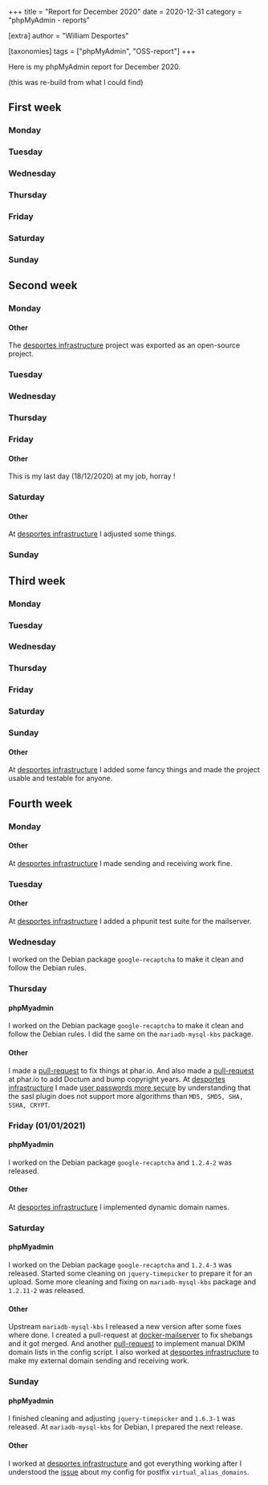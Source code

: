 +++
title = "Report for December 2020"
date = 2020-12-31
category = "phpMyAdmin - reports"

[extra]
author = "William Desportes"

[taxonomies]
tags = ["phpMyAdmin", "OSS-report"]
+++

Here is my phpMyAdmin report for December 2020.

<!-- more -->

(this was re-build from what I could find)

## First week

### Monday

### Tuesday

### Wednesday

### Thursday

### Friday

### Saturday

### Sunday

## Second week

### Monday

#### Other

The [desportes infrastructure](https://github.com/desportes/infrastructure) project was exported as an open-source project.

### Tuesday

### Wednesday

### Thursday

### Friday

#### Other

This is my last day (18/12/2020) at my job, horray !

### Saturday

#### Other

At [desportes infrastructure](https://github.com/desportes/infrastructure) I adjusted some things.

### Sunday

## Third week

### Monday

### Tuesday

### Wednesday

### Thursday

### Friday

### Saturday

### Sunday

#### Other

At [desportes infrastructure](https://github.com/desportes/infrastructure) I added some fancy things and made the project usable and testable for anyone.

## Fourth week

### Monday

#### Other

At [desportes infrastructure](https://github.com/desportes/infrastructure) I made sending and receiving work fine.

### Tuesday

#### Other

At [desportes infrastructure](https://github.com/desportes/infrastructure) I added a phpunit test suite for the mailserver.

### Wednesday

I worked on the Debian package `google-recaptcha` to make it clean and follow the Debian rules.

### Thursday

#### phpMyadmin

I worked on the Debian package `google-recaptcha` to make it clean and follow the Debian rules.
I did the same on the `mariadb-mysql-kbs` package.

#### Other

I made a [pull-request](https://github.com/phar-io/phar.io/pull/99) to fix things at phar.io.
And also made a [pull-request](https://github.com/phar-io/phar.io/pull/100) at phar.io to add Doctum and bump copyright years.
At [desportes infrastructure](https://github.com/desportes/infrastructure) I made [user passwords more secure](https://github.com/desportes/infrastructure/commit/81d3f6fe571919a1d23a7283a117a3f4ab5f0b91) by understanding that the sasl plugin does not support more algorithms than `MD5, SMD5, SHA, SSHA, CRYPT`.

### Friday (01/01/2021)

#### phpMyadmin

I worked on the Debian package `google-recaptcha` and `1.2.4-2` was released.

#### Other

At [desportes infrastructure](https://github.com/desportes/infrastructure) I implemented dynamic domain names.

### Saturday

#### phpMyadmin

I worked on the Debian package `google-recaptcha` and `1.2.4-3` was released.
Started some cleaning on `jquery-timepicker` to prepare it for an upload.
Some more cleaning and fixing on `mariadb-mysql-kbs` package and `1.2.11-2` was released.

#### Other

Upstream `mariadb-mysql-kbs` I released a new version after some fixes where done.
I created a pull-request at [docker-mailserver](https://github.com/tomav/docker-mailserver/pull/1737) to fix shebangs and it got merged.
And another [pull-request](https://github.com/tomav/docker-mailserver/pull/1736) to implement manual DKIM domain lists in the config script.
I also worked at [desportes infrastructure](https://github.com/desportes/infrastructure) to make my external domain sending and receiving work.

### Sunday

#### phpMyadmin

I finished cleaning and adjusting `jquery-timepicker` and `1.6.3-1` was released.
At `mariadb-mysql-kbs` for Debian, I prepared the next release.

#### Other

I worked at [desportes infrastructure](https://github.com/desportes/infrastructure) and got everything working after I understood the [issue](https://github.com/tomav/docker-mailserver/issues/1694) about my config for postfix `virtual_alias_domains`.
